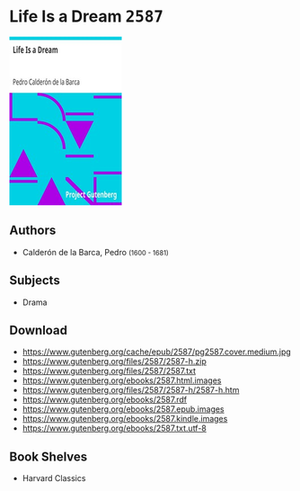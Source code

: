 # Life Is a Dream <kbd>2587</kbd>

![](./cover.medium.jpg "")

## Authors


 - Calderón de la Barca, Pedro <small>(1600 - 1681)</small>

## Subjects


 - Drama

## Download


 - https://www.gutenberg.org/cache/epub/2587/pg2587.cover.medium.jpg
 - https://www.gutenberg.org/files/2587/2587-h.zip
 - https://www.gutenberg.org/files/2587/2587.txt
 - https://www.gutenberg.org/ebooks/2587.html.images
 - https://www.gutenberg.org/files/2587/2587-h/2587-h.htm
 - https://www.gutenberg.org/ebooks/2587.rdf
 - https://www.gutenberg.org/ebooks/2587.epub.images
 - https://www.gutenberg.org/ebooks/2587.kindle.images
 - https://www.gutenberg.org/ebooks/2587.txt.utf-8

## Book Shelves


 - Harvard Classics
